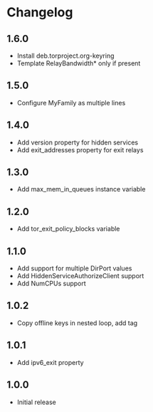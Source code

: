 Changelog
=========

1.6.0
-----
* Install deb.torproject.org-keyring
* Template RelayBandwidth* only if present

1.5.0
-----
* Configure MyFamily as multiple lines

1.4.0
-----
* Add version property for hidden services
* Add exit_addresses property for exit relays

1.3.0
-----
* Add max_mem_in_queues instance variable

1.2.0
-----
* Add tor_exit_policy_blocks variable

1.1.0
-----
* Add support for multiple DirPort values
* Add HiddenServiceAuthorizeClient support
* Add NumCPUs support

1.0.2
-----
* Copy offline keys in nested loop, add tag

1.0.1
-----
* Add ipv6_exit property

1.0.0
-----
* Initial release
